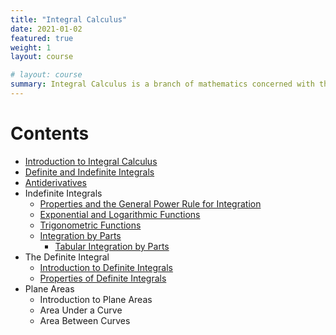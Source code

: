 ```yaml
---
title: "Integral Calculus"
date: 2021-01-02
featured: true
weight: 1
layout: course

# layout: course
summary: Integral Calculus is a branch of mathematics concerned with the theory and applications of integrals and integration. Some of its applications are determining areas under a curve, volumes of solids of revolution, and lengths of curves. The integral corresponds to summing infinitesimal pieces to describe the continuous region.  In other words, integral calculus is concerned with the process or idea of breaking down into parts to compute the whole. The term part is the infinitesimal piece derived from the concept of differentials. As you may have already noticed, Integral Calculus complements the principles of Differential Calculus.
---
```


# Contents


- [Introduction to Integral Calculus](../calculus/IC-0.1-introduction-to-integral-calculus)
- [Definite and Indefinite Integrals](../calculus/IC-1.1-definite-and-indefinite-integrals)
- [Antiderivatives](../calculus/IC-2.1-antiderivatives)
- Indefinite Integrals
  - [Properties and the General Power Rule for Integration](../calculus/IC-3.1-properties-and-the-general-power-rule-for-integration)
  - [Exponential and Logarithmic Functions](../calculus/IC-3.2-exponential-and-logarithmic-functions)
  - [Trigonometric Functions](../calculus/IC-3.3-trigonometric-functions)
  - [Integration by Parts](../calculus/IC-3.4-integration-by-parts)
    - [Tabular Integration by Parts](../calculus/IC-3.5-tabular-integration-by-parts)
- The Definite Integral
  - [Introduction to Definite Integrals](../calculus/IC-4.1-introduction-to-definite-integrals)
  - [Properties of Definite Integrals](../calculus/IC-4.2-properties-of-definite-integrals)
- Plane Areas
  - Introduction to Plane Areas
  - Area Under a Curve
  - Area Between Curves